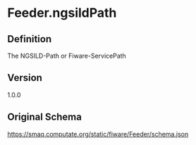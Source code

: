 # Feeder.ngsildPath

## Definition
The NGSILD-Path or Fiware-ServicePath

## Version
1.0.0

## Original Schema
https://smaq.computate.org/static/fiware/Feeder/schema.json
